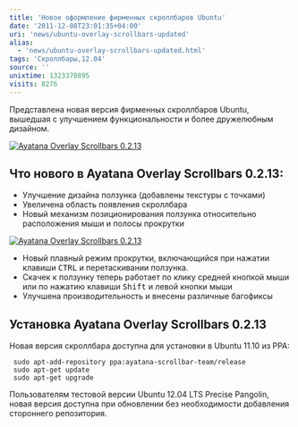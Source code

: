 ```yaml
---
title: 'Новое оформление фирменных скроллбаров Ubuntu'
date: '2011-12-08T23:01:35+04:00'
uri: 'news/ubuntu-overlay-scrollbars-updated'
alias: 
  - 'news/ubuntu-overlay-scrollbars-updated.html'
tags: 'Скроллбары,12.04'
source: ''
unixtime: 1323370895
visits: 8276
---
```

Представлена новая версия фирменных скроллбаров Ubuntu, вышедшая с улучшением функциональности и более дружелюбным дизайном.

[![ Ayatana Overlay Scrollbars 0.2.13](img/2011/12/08/23-00/ayatana-overlay-scrollbars-0213-6478039427-o.jpg)](img/2011/12/08/23-00/ayatana-overlay-scrollbars-0213-6478039427-o.jpg)

## Что нового в Ayatana Overlay Scrollbars 0.2.13:

*   Улучшение дизайна ползунка (добавлены текстуры с точками)
*   Увеличена область появления скроллбара
*   Новый механизм позиционирования ползунка относительно расположения мыши и полосы прокрутки

[![ Ayatana Overlay Scrollbars 0.2.13](img/2011/12/08/23-00/ayatana-overlay-scrollbars-0213-1-6478039777-o.jpg)](img/2011/12/08/23-00/ayatana-overlay-scrollbars-0213-1-6478039777-o.jpg)

*   Новый плавный режим прокрутки, включающийся при нажатии клавиши <kbd>CTRL</kbd> и перетаскивании ползунка.
*   Скачек к ползунку теперь работает по клику средней кнопкой мыши или по нажатию клавиши <kbd>Shift</kbd> и левой кнопки мыши
*   Улучшена производительность и внесены различные багофиксы

## Установка Ayatana Overlay Scrollbars 0.2.13

Новая версия скроллбара доступна для установки в Ubuntu 11.10 из PPA:

```
 sudo apt-add-repository ppa:ayatana-scrollbar-team/release
 sudo apt-get update
 sudo apt-get upgrade
```

Пользователям тестовой версии Ubuntu 12.04 LTS Precise Pangolin, новая версия доступна при обновлении без необходимости добавления стороннего репозитория.
